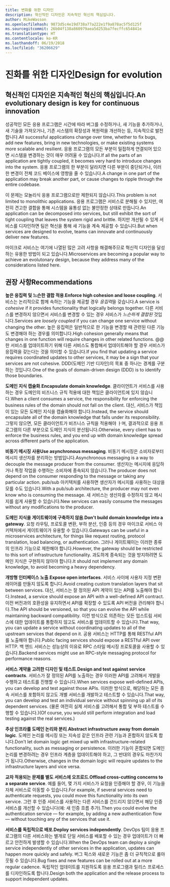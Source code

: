 ```yaml
---
title: 변화를 위한 디자인
description: 혁신적인 디자인은 지속적인 혁신의 핵심입니다.
author: MikeWasson
ms.openlocfilehash: 9873d5c4e19d738a77a222e1f9a878ac5f5d125f
ms.sourcegitcommit: 26b04f138a860979aea5d253ba7fecffc654841e
ms.translationtype: HT
ms.contentlocale: ko-KR
ms.lasthandoff: 06/19/2018
ms.locfileid: "36206629"
---
```

# <a name="design-for-evolution"></a><span data-ttu-id="0e5a8-103">진화를 위한 디자인</span><span class="sxs-lookup"><span data-stu-id="0e5a8-103">Design for evolution</span></span>

## <a name="an-evolutionary-design-is-key-for-continuous-innovation"></a><span data-ttu-id="0e5a8-104">혁신적인 디자인은 지속적인 혁신의 핵심입니다.</span><span class="sxs-lookup"><span data-stu-id="0e5a8-104">An evolutionary design is key for continuous innovation</span></span>

<span data-ttu-id="0e5a8-105">성공적인 모든 응용 프로그램은 시간에 따라 버그를 수정하거나, 새 기능을 추가하거나, 새 기술을 가져오거나, 기존 시스템의 확장성과 복원력을 개선하는 등, 지속적으로 발전합니다.</span><span class="sxs-lookup"><span data-stu-id="0e5a8-105">All successful applications change over time, whether to fix bugs, add new features, bring in new technologies, or make existing systems more scalable and resilient.</span></span> <span data-ttu-id="0e5a8-106">응용 프로그램의 모든 부분이 밀접하게 연결되어 있으면 시스템을 변경하는 것이 매우 어려울 수 있습니다.</span><span class="sxs-lookup"><span data-stu-id="0e5a8-106">If all the parts of an application are tightly coupled, it becomes very hard to introduce changes into the system.</span></span> <span data-ttu-id="0e5a8-107">응용 프로그램의 한 부분이 달라지면 다른 부분이 중단되거나, 이러한 변경이 전체 코드 베이스에 영향을 줄 수 있습니다.</span><span class="sxs-lookup"><span data-stu-id="0e5a8-107">A change in one part of the application may break another part, or cause changes to ripple through the entire codebase.</span></span>

<span data-ttu-id="0e5a8-108">이 문제는 모놀리식 응용 프로그램으로만 제한되지 않습니다.</span><span class="sxs-lookup"><span data-stu-id="0e5a8-108">This problem is not limited to monolithic applications.</span></span> <span data-ttu-id="0e5a8-109">응용 프로그램은 서비스로 분해될 수 있지만, 여전히 견고한 결합을 통해 시스템을 융통성 없는 불안정한 상태로 만듭니다.</span><span class="sxs-lookup"><span data-stu-id="0e5a8-109">An application can be decomposed into services, but still exhibit the sort of tight coupling that leaves the system rigid and brittle.</span></span> <span data-ttu-id="0e5a8-110">하지만 개선될 수 있게 서비스를 디자인하면 팀은 혁신을 통해 새 기능을 계속 제공할 수 있습니다.</span><span class="sxs-lookup"><span data-stu-id="0e5a8-110">But when services are designed to evolve, teams can innovate and continuously deliver new features.</span></span> 

<span data-ttu-id="0e5a8-111">마이크로 서비스는 여기에 나열된 많은 고려 사항을 해결해주므로 혁신적 디자인을 달성하는 유용한 방법이 되고 있습니다.</span><span class="sxs-lookup"><span data-stu-id="0e5a8-111">Microservices are becoming a popular way to achieve an evolutonary design, because they address many of the considerations listed here.</span></span>

## <a name="recommendations"></a><span data-ttu-id="0e5a8-112">권장 사항</span><span class="sxs-lookup"><span data-stu-id="0e5a8-112">Recommendations</span></span>

<span data-ttu-id="0e5a8-113">**높은 응집력 및 느슨한 결합 적용**.</span><span class="sxs-lookup"><span data-stu-id="0e5a8-113">**Enforce high cohesion and loose coupling**.</span></span> <span data-ttu-id="0e5a8-114">서비스는 논리적으로 함께 속하는 기능을 제공할 경우 *응집력*을 갖습니다.</span><span class="sxs-lookup"><span data-stu-id="0e5a8-114">A service is *cohesive* if it provides functionality that logically belongs together.</span></span> <span data-ttu-id="0e5a8-115">다른 서비스를 변경하지 않으면서 서비스를 변경할 수 있는 경우 서비스가 *느슨하게 결합된* 것입니다.</span><span class="sxs-lookup"><span data-stu-id="0e5a8-115">Services are *loosely coupled* if you can change one service without changing the other.</span></span> <span data-ttu-id="0e5a8-116">높은 응집력은 일반적으로 한 기능을 변경할 때 관련된 다른 기능도 변경해야 하는 경우를 의미합니다.</span><span class="sxs-lookup"><span data-stu-id="0e5a8-116">High cohesion generally means that changes in one function will require changes in other related functions.</span></span> <span data-ttu-id="0e5a8-117">@@한 서비스를 업데이트하기 위해 다른 서비스도 통합해서 업데이트해야 할 경우 서비스가 응집력을 갖는다는 것을 의미할 수 있습니다.</span><span class="sxs-lookup"><span data-stu-id="0e5a8-117">If you find that updating a service requires coordinated updates to other services, it may be a sign that your services are not cohesive.</span></span> <span data-ttu-id="0e5a8-118">DDD(도메인 기반 디자인)의 목표 중 하나는 경계를 구분하는 것입니다.</span><span class="sxs-lookup"><span data-stu-id="0e5a8-118">One of the goals of domain-driven design (DDD) is to identify those boundaries.</span></span>

<span data-ttu-id="0e5a8-119">**도메인 지식 캡슐화**.</span><span class="sxs-lookup"><span data-stu-id="0e5a8-119">**Encapsulate domain knowledge**.</span></span> <span data-ttu-id="0e5a8-120">클라이언트가 서비스를 사용하는 경우 도메인의 비즈니스 규칙 적용에 대한 책임은 클라이언트에 있지 않습니다.</span><span class="sxs-lookup"><span data-stu-id="0e5a8-120">When a client consumes a service, the responsibility for enforcing the business rules of the domain should not fall on the client.</span></span> <span data-ttu-id="0e5a8-121">대신, 서비스가 책임이 있는 모든 도메인 지식을 캡슐화해야 합니다.</span><span class="sxs-lookup"><span data-stu-id="0e5a8-121">Instead, the service should encapsulate all of the domain knowledge that falls under its responsibility.</span></span> <span data-ttu-id="0e5a8-122">그렇지 않으면, 모든 클라이언트가 비즈니스 규칙을 적용해야 ㅏ며, 결과적으로 응용 프로그램의 다른 부분으로 도메인 지식이 분산됩니다.</span><span class="sxs-lookup"><span data-stu-id="0e5a8-122">Otherwise, every client has to enforce the business rules, and you end up with domain knowledge spread across different parts of the application.</span></span> 

<span data-ttu-id="0e5a8-123">**비동기 메시징 사용**</span><span class="sxs-lookup"><span data-stu-id="0e5a8-123">**Use asynchronous messaging**.</span></span> <span data-ttu-id="0e5a8-124">비동기 메시징은 소비자로부터 메시지 생산자를 분리하는 방법입니다.</span><span class="sxs-lookup"><span data-stu-id="0e5a8-124">Asynchronous messaging is a way to decouple the message producer from the consumer.</span></span> <span data-ttu-id="0e5a8-125">생산자는 메시지에 응답하거나 특정 작업을 수행하는 소비자에 종속되지 않습니다.</span><span class="sxs-lookup"><span data-stu-id="0e5a8-125">The producer does not depend on the consumer responding to the message or taking any particular action.</span></span> <span data-ttu-id="0e5a8-126">pub/sub 아키텍처를 사용하면 생산자가 메시지를 사용하는 대상을 모를 수도 있습니다.</span><span class="sxs-lookup"><span data-stu-id="0e5a8-126">With a pub/sub architecture, the producer may not even know who is consuming the message.</span></span> <span data-ttu-id="0e5a8-127">새 서비스는 생산자를 수정하지 않고 메시지를 쉽게 사용할 수 있습니다.</span><span class="sxs-lookup"><span data-stu-id="0e5a8-127">New services can easily consume the messages without any modifications to the producer.</span></span>

<span data-ttu-id="0e5a8-128">**도메인 지식을 게이트웨이에 구축하지 않음**.</span><span class="sxs-lookup"><span data-stu-id="0e5a8-128">**Don't build domain knowledge into a gateway**.</span></span> <span data-ttu-id="0e5a8-129">요청 라우팅, 프로토콜 변환, 부하 분산, 인증 등의 경우 마이크로 서비스 아키텍처에서 게이트웨이가 유용할 수 있습니다.</span><span class="sxs-lookup"><span data-stu-id="0e5a8-129">Gateways can be useful in a microservices architecture, for things like request routing, protocol translation, load balancing, or authentication.</span></span> <span data-ttu-id="0e5a8-130">그러나 게이트웨이는 이러한 종류의 인프라 기능으로 제한해야 합니다.</span><span class="sxs-lookup"><span data-stu-id="0e5a8-130">However, the gateway should be restricted to this sort of infrastructure functionality.</span></span> <span data-ttu-id="0e5a8-131">과도하게 종속되는 것을 방지하려면 도메인 지식은 구현하지 않아야 합니다.</span><span class="sxs-lookup"><span data-stu-id="0e5a8-131">It should not implement any domain knowledge, to avoid becoming a heavy dependency.</span></span>

<span data-ttu-id="0e5a8-132">**개방형 인터페이스 노출**.</span><span class="sxs-lookup"><span data-stu-id="0e5a8-132">**Expose open interfaces**.</span></span> <span data-ttu-id="0e5a8-133">서비스 사이에 사용자 지정 변환 레이어를 만들지 않도록 합니다.</span><span class="sxs-lookup"><span data-stu-id="0e5a8-133">Avoid creating custom translation layers that sit between services.</span></span> <span data-ttu-id="0e5a8-134">대신, 서비스는 잘 정의된 API 계약이 있는 API를 노출해야 합니다.</span><span class="sxs-lookup"><span data-stu-id="0e5a8-134">Instead, a service should expose an API with a well-defined API contract.</span></span> <span data-ttu-id="0e5a8-135">이전 버전과의 호환성을 유지하면서 API를 확장할 수 있도록 API 버전을 관리해야 합니다.</span><span class="sxs-lookup"><span data-stu-id="0e5a8-135">The API should be versioned, so that you can evolve the API while maintaining backward compatibility.</span></span> <span data-ttu-id="0e5a8-136">이런 방식으로 의존하는 모든 업스트림 서비스에 대한 업데이트를 통합하지 않고도 서비스를 업데이트할 수 있습니다.</span><span class="sxs-lookup"><span data-stu-id="0e5a8-136">That way, you can update a service without coordinating updates to all of the upstream services that depend on it.</span></span> <span data-ttu-id="0e5a8-137">공용 서비스는 HTTP를 통해 RESTful API를 노출해야 합니다.</span><span class="sxs-lookup"><span data-stu-id="0e5a8-137">Public facing services should expose a RESTful API over HTTP.</span></span> <span data-ttu-id="0e5a8-138">백 엔드 서비스는 성능상의 이유로 RPC 스타일 메시징 프로토콜을 사용할 수 있습니다.</span><span class="sxs-lookup"><span data-stu-id="0e5a8-138">Backend services might use an RPC-style messaging protocol for performance reasons.</span></span> 

<span data-ttu-id="0e5a8-139">**서비스 계약을 고려한 디자인 및 테스트**.</span><span class="sxs-lookup"><span data-stu-id="0e5a8-139">**Design and test against service contracts**.</span></span> <span data-ttu-id="0e5a8-140">서비스가 잘 정의된 API를 노출하는 경우 이러한 API를 고려해서 개발을 수행하고 테스트를 진행할 수 있습니다.</span><span class="sxs-lookup"><span data-stu-id="0e5a8-140">When services expose well-defined APIs, you can develop and test against those APIs.</span></span> <span data-ttu-id="0e5a8-141">이러한 방식으로, 해당하는 모든 종속 서비스를 포함하지 않고도 개별 서비스를 개발하고 테스트할 수 있습니다.</span><span class="sxs-lookup"><span data-stu-id="0e5a8-141">That way, you can develop and test an individual service without spinning up all of its dependent services.</span></span> <span data-ttu-id="0e5a8-142">(물론 여전히 실제 서비스를 고려해서 통합 및 부하 테스트를 수행할 수 있습니다.)</span><span class="sxs-lookup"><span data-stu-id="0e5a8-142">(Of course, you would still perform integration and load testing against the real services.)</span></span>

<span data-ttu-id="0e5a8-143">**추상 인프라를 도메인 논리와 분리**.</span><span class="sxs-lookup"><span data-stu-id="0e5a8-143">**Abstract infrastructure away from domain logic**.</span></span> <span data-ttu-id="0e5a8-144">도메인 논리를 메시징 또는 지속성 같은 인프라 관련 기능과 혼합하지 않도록 합니다.</span><span class="sxs-lookup"><span data-stu-id="0e5a8-144">Don't let domain logic get mixed up with infrastructure-related functionality, such as messaging or persistence.</span></span> <span data-ttu-id="0e5a8-145">이러한 기능이 혼합되면 도메인 논리를 변경하려는 경우 인프라 계층을 업데이트해야 하고, 그 반대의 경우도 마찬가지가 됩니다.</span><span class="sxs-lookup"><span data-stu-id="0e5a8-145">Otherwise, changes in the domain logic will require updates to the infrastructure layers and vice versa.</span></span> 

<span data-ttu-id="0e5a8-146">**교차 적용되는 문제를 별도 서비스에 오프로드**.</span><span class="sxs-lookup"><span data-stu-id="0e5a8-146">**Offload cross-cutting concerns to a separate service**.</span></span> <span data-ttu-id="0e5a8-147">예를 들어, 몇 가지 서비스가 요청을 인증해야 할 경우, 이 기능을 자체 서비스로 이동할 수 있습니다.</span><span class="sxs-lookup"><span data-stu-id="0e5a8-147">For example, if several services need to authenticate requests, you could move this functionality into its own service.</span></span> <span data-ttu-id="0e5a8-148">그런 후 인증 서비스를 사용하는 다른 서비스를 건드리지 않으면서 해당 인증 서비스를 개선할 수 있습니다(예: 새 인증 흐름 추가).</span><span class="sxs-lookup"><span data-stu-id="0e5a8-148">Then you could evolve the authentication service &mdash; for example, by adding a new authentication flow &mdash; without touching any of the services that use it.</span></span>

<span data-ttu-id="0e5a8-149">**서비스를 독립적으로 배포**.</span><span class="sxs-lookup"><span data-stu-id="0e5a8-149">**Deploy services independently**.</span></span> <span data-ttu-id="0e5a8-150">DevOps 팀이 응용 프로그램의 다른 서비스와는 별개로 단일 서비스를 배포할 수 있는 경우 업데이트가 더 빠르고 안전하게 발생할 수 있습니다.</span><span class="sxs-lookup"><span data-stu-id="0e5a8-150">When the DevOps team can deploy a single service independently of other services in the application, updates can happen more quickly and safely.</span></span> <span data-ttu-id="0e5a8-151">버그 픽스와 새로운 기능은 좀 더 규칙적으로 롤아웃될 수 있습니다.</span><span class="sxs-lookup"><span data-stu-id="0e5a8-151">Bug fixes and new features can be rolled out at a more regular cadence.</span></span> <span data-ttu-id="0e5a8-152">독립적인 업데이트를 지원하도록 응용 프로그램과 릴리스 프로세스를 디자인하도록 합니다.</span><span class="sxs-lookup"><span data-stu-id="0e5a8-152">Design both the application and the release process to support independent updates.</span></span>